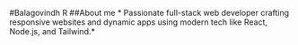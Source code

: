 #Balagovindh R
##About me
      * Passionate full-stack web developer crafting responsive websites and dynamic apps using modern tech like React, Node.js, and Tailwind.*
